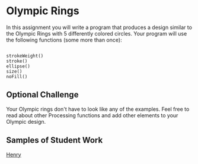 Olympic Rings
=======================
In this assignment you will write a program that produces a design similar to the Olympic Rings with 5 differently colored circles. Your program will use the following functions (some more than once):
<pre><code>
strokeWeight()
stroke()
ellipse()
size()
noFill()
</code></pre> 
 
Optional Challenge
------------------
Your Olympic rings don't have to look like any of the examples. Feel free to read about other Processing functions and add other elements to your Olympic design.


Samples of Student Work   
-----------------------   
[Henry](https://trinket.io/embed/python/8a5f93e4ed?outputOnly=true&runOption=run&start=result)   
